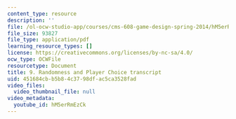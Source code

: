 ```yaml
---
content_type: resource
description: ''
file: /ol-ocw-studio-app/courses/cms-608-game-design-spring-2014/hM5erRmEzCk_transcript.pdf
file_size: 93827
file_type: application/pdf
learning_resource_types: []
license: https://creativecommons.org/licenses/by-nc-sa/4.0/
ocw_type: OCWFile
resourcetype: Document
title: 9. Randomness and Player Choice transcript
uid: 451684cb-b5b8-4c37-98df-ac5ca3528fad
video_files:
  video_thumbnail_file: null
video_metadata:
  youtube_id: hM5erRmEzCk
---
```

